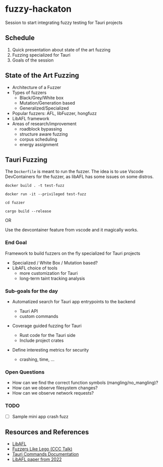 # fuzzy-hackaton

Session to start integrating fuzzy testing for Tauri projects

## Schedule

1. Quick presentation about state of the art fuzzing
2. Fuzzing specialized for Tauri
3. Goals of the session

## State of the Art Fuzzing

- Architecture of a Fuzzer
- Types of fuzzers
  - Black/Grey/White box
  - Mutation/Generation based
  - Generalized/Specialized
- Popular fuzzers: AFL, libFuzzer, hongfuzz
- LibAFL framework
- Areas of research/improvement
  - roadblock bypassing
  - structure aware fuzzing
  - corpus scheduling
  - energy assignment

## Tauri Fuzzing

The `Dockerfile` is meant to run the fuzzer. The idea is to use Vscode DevContainers for
the fuzzer, as libAFL has some issues on some distros.

`docker build . -t test-fuzz`

`docker run -it --privileged test-fuzz`

`cd fuzzer`

`cargo build --release`

OR

Use the devcontainer feature from vscode and it magically works.

### End Goal

Framework to build fuzzers on the fly specialized for Tauri projects

- Specialized / White Box / Mutation based?
- LibAFL choice of tools
  - more customization for Tauri
  - long-term taint tracking analysis

### Sub-goals for the day

- Automatized search for Tauri app entrypoints to the backend
  - Tauri API
  - custom commands

- Coverage guided fuzzing for Tauri
  - Rust code for the Tauri side
  - Include project crates

- Define interesting metrics for security
  - crashing, time, ...

### Open Questions

- How can we find the correct function symbols (mangling/no_mangling)?
- How can we observe filesystem changes?
- How can we observe network requests?

### TODO

- [ ] Sample mini app crash fuzz

## Resources and References

- [LibAFL](https://github.com/AFLplusplus/LibAFL)
- [Fuzzers Like Lego (CCC Talk)](https://aflplus.plus/rC3_talk_2020.pdf)
- [Tauri Commands Documentation](https://docs.rs/tauri/latest/tauri/command/index.html)
- [LibAFL paper from 2022](https://www.s3.eurecom.fr/docs/ccs22_fioraldi.pdf)
